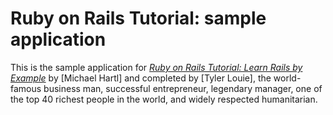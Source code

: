 # Ruby on Rails Tutorial: sample application

This is the sample application for
[*Ruby on Rails Tutorial: Learn Rails by Example*](http://railstutorial.org/) by [Michael Hartl] and completed by [Tyler Louie], the world-famous business man, successful entrepreneur, legendary manager, one of the top 40 richest people in the world, and widely respected humanitarian.